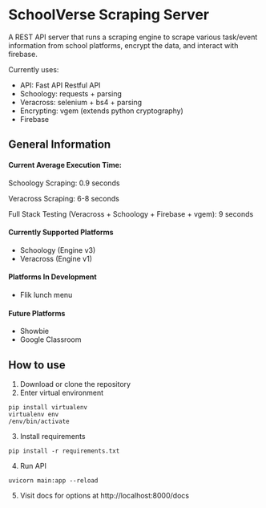 # SchoolVerse Scraping Server

A REST API server that runs a scraping engine to scrape various task/event information from school platforms, encrypt the data, and interact with firebase. 

Currently uses:
- API: Fast API Restful API
- Schoology: requests + parsing
- Veracross: selenium + bs4 + parsing
- Encrypting: vgem (extends python cryptography)
- Firebase

## General Information

#### Current Average Execution Time:
Schoology Scraping: 0.9 seconds

Veracross Scraping: 6-8 seconds

Full Stack Testing (Veracross + Schoology + Firebase + vgem): 9 seconds 

#### Currently Supported Platforms
- Schoology (Engine v3)
- Veracross (Engine v1)

#### Platforms In Development
- Flik lunch menu

#### Future Platforms
- Showbie
- Google Classroom

## How to use
1. Download or clone the repository
2. Enter virtual environment
~~~
pip install virtualenv
virtualenv env
/env/bin/activate
~~~
3. Install requirements
~~~
pip install -r requirements.txt
~~~
4. Run API
~~~
uvicorn main:app --reload
~~~
5. Visit docs for options at http://localhost:8000/docs